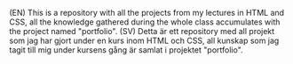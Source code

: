 (EN)  This is a repository with all the projects from my lectures in HTML and CSS, all the knowledge gathered during the whole class accumulates with the project named "portfolio".
(SV)  Detta är ett repository med all projekt som jag har gjort under en kurs inom HTML och CSS, all kunskap som jag tagit till mig under kursens gång är samlat i projektet "portfolio".

